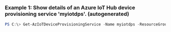 ### Example 1: Show details of an Azure IoT Hub device provisioning service 'myiotdps'. (autogenerated)
```powershell
PS C:\> Get-AzIoTDeviceProvisioningService -Name myiotdps -ResourceGroupName myresourcegroup
```

